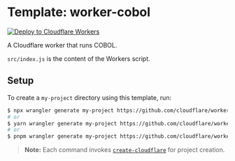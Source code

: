 # Template: worker-cobol

[![Deploy to Cloudflare Workers](https://deploy.workers.cloudflare.com/button)](https://deploy.workers.cloudflare.com/?url=https://github.com/cloudflare/templates/tree/main/worker-cobol)

A Cloudflare worker that runs COBOL.

`src/index.js` is the content of the Workers script.

## Setup

To create a `my-project` directory using this template, run:

```sh
$ npx wrangler generate my-project https://github.com/cloudflare/workers-sdk/templates/experimental/worker-cobol
# or
$ yarn wrangler generate my-project https://github.com/cloudflare/workers-sdk/templates/experimental/worker-cobol
# or
$ pnpm wrangler generate my-project https://github.com/cloudflare/workers-sdk/templates/experimental/worker-cobol
```

> **Note:** Each command invokes [`create-cloudflare`](https://www.npmjs.com/package/create-cloudflare) for project creation.
